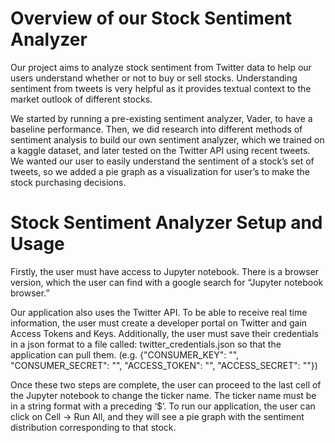 # Overview of our Stock Sentiment Analyzer

Our project aims to analyze stock sentiment from Twitter data to help our users understand whether or not to buy or sell stocks. Understanding sentiment from tweets is very helpful as it provides textual context to the market outlook of different stocks.

We started by running a pre-existing sentiment analyzer, Vader, to have a baseline performance. Then, we did research into different methods of sentiment analysis to build our own sentiment analyzer, which we trained on a kaggle dataset, and later tested on the Twitter API using recent tweets. We wanted our user to easily understand the sentiment of a stock’s set of tweets, so we added a pie graph as a visualization for user’s to make the stock purchasing decisions.

# Stock Sentiment Analyzer Setup and Usage

Firstly, the user must have access to Jupyter notebook. There is a browser version, which the user can find with a google search for “Jupyter notebook browser.”

Our application also uses the Twitter API. To be able to receive real time information, the user must create a developer portal on Twitter and gain Access Tokens and Keys. Additionally, the user must save their credentials in a json format to a file called: twitter_credentials.json so that the application can pull them. (e.g. {"CONSUMER_KEY": "", "CONSUMER_SECRET": "", "ACCESS_TOKEN": "", "ACCESS_SECRET": ""})

Once these two steps are complete, the user can proceed to the last cell of the Jupyter notebook to change the ticker name. The ticker name must be in a string format with a preceding ‘$’. To run our application, the user can click on Cell -> Run All, and they will see a pie graph with the sentiment distribution corresponding to that stock.
